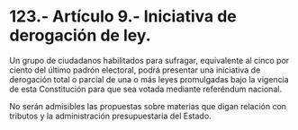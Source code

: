 # 123.- Artículo 9.- Iniciativa de derogación de ley.

Un grupo de ciudadanos habilitados para sufragar, equivalente al cinco por ciento del último padrón electoral, podrá presentar una iniciativa de derogación total o parcial de una o más leyes promulgadas bajo la vigencia de esta Constitución para que sea votada mediante referéndum nacional.&#x20;

No serán admisibles las propuestas sobre materias que digan relación con tributos y la administración presupuestaria del Estado.
